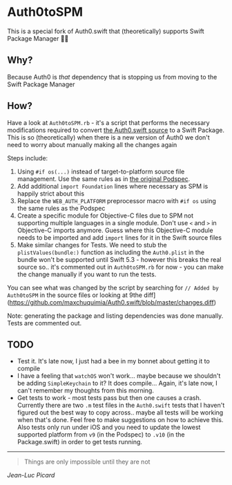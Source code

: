 # Auth0toSPM

This is a special fork of Auth0.swift that (theoretically) supports Swift Package Manager 🎉😬

## Why?
Because Auth0 is _that_ dependency that is stopping us from moving to the Swift Package Manager

## How?
Have a look at `Auth0toSPM.rb` - it's a script that performs the necessary modifications required to convert [the Auth0.swift source](https://github.com/auth0/Auth0.swift) to a Swift Package.
This is so (theoretically) when there is a new version of Auth0 we don't need to worry about manually making all the changes again

Steps include:

1. Using `#if os(...)` instead of target-to-platform source file management. Use the same rules as in [the original Podspec](https://github.com/auth0/Auth0.swift/blob/master/Auth0.podspec).
2. Add additional `import Foundation` lines where necessary as SPM is happily strict about this
3. Replace the `WEB_AUTH_PLATFORM` preprocessor macro with `#if os` using the same rules as the Podspec
4. Create a specific module for Objective-C files due to SPM not supporting multiple languages in a single module. Don't use `<` and `>` in Objective-C imports anymore. Guess where this Objective-C module needs to be imported and add `import` lines for it in the Swift source files
5. Make similar changes for Tests. We need to stub the `plistValues(bundle:)` function as including the `Auth0.plist` in the bundle won't be supported until Swift 5.3 - however this breaks the real source so.. it's commented out in `Auth0toSPM.rb` for now - you can make the change manually if you want to run the tests.

You can see what was changed by the script by searching for `// Added by Auth0toSPM` in the source files or looking at 9the diff](https://github.com/maxchuquimia/Auth0.swift/blob/master/changes.diff)

Note: generating the package and listing dependencies was done manually. Tests are commented out.

## TODO
- Test it. It's late now, I just had a bee in my bonnet about getting it to compile
- I have a feeling that `watchOS` won't work... maybe because we shouldn't be adding `SimpleKeychain` to it? It does compile... Again, it's late now, I can't remember my thoughts from this morning.
- Get tests to work - most tests pass but then one causes a crash. Currently there are two `.m` test files in the `Auth0.swift` tests that I haven't figured out the best way to copy across.. maybe all tests will be working when that's done. Feel free to make suggestions on how to achieve this. Also tests only run under iOS and you need to update the lowest supported platform from `v9` (in the Podspec) to `.v10` (in the Package.swift) in order to get tests running.

---

> Things are only impossible until they are not

_Jean-Luc Picard_
